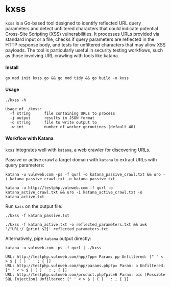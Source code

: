 # kxss
`kxss` is a Go-based tool designed to identify reflected URL query parameters and detect unfiltered characters that could indicate potential Cross-Site Scripting (XSS) vulnerabilities. It processes URLs provided via standard input or a file, checks if query parameters are reflected in the HTTP response body, and tests for unfiltered characters that may allow XSS payloads. The tool is particularly useful in security testing workflows, such as those involving URL crawling with tools like katana.
#### Install
```
go mod init kxss.go && go mod tidy && go build -o kxss
```
#### Usage
```
./kxss -h

Usage of ./kxss:
  -f string      file containing URLs to process
  -j output      results in JSON format
  -o string      file to write output to
  -w int         number of worker goroutines (default 40)
```
#### Workflow with Katana
`kxss` integrates well with `katana`, a web crawler for discovering URLs. 

Passive or active crawl a target domain with `katana` to extract URLs with query parameters:
```
katana -u vulnweb.com -ps -f qurl -o katana_passive_crawl.txt && uro -i katana_passive_crawl.txt -o katana_passive.txt

katana -u http://testphp.vulnweb.com -f qurl -o katana_active_crawl.txt && uro -i katana_active_crawl.txt -o katana_active.txt
```
Run `kxss` on the output file:
```
./kxss -f katana_passive.txt

./kxss -f katana_active.txt -o reflected_parameters.txt && awk '/^URL:/ {print $2}' reflected_parameters.txt
```
Alternatively, pipe `katana` output directly:
```
katana -u vulnweb.com -ps -f qurl | ./kxss

URL: http://testphp.vulnweb.com/hpp/?pp= Param: pp Unfiltered: [" ' < > $ | ( ) ` : ; { }]
URL: http://testphp.vulnweb.com/hpp/params.php?p= Param: p Unfiltered: [" ' < > $ | ( ) ` : ; { }]
URL: http://testphp.vulnweb.com/product.php?pic=6 Param: pic [Possible SQL Injection] Unfiltered: [" ' < > $ | ( ) ` : ; { }]
```
